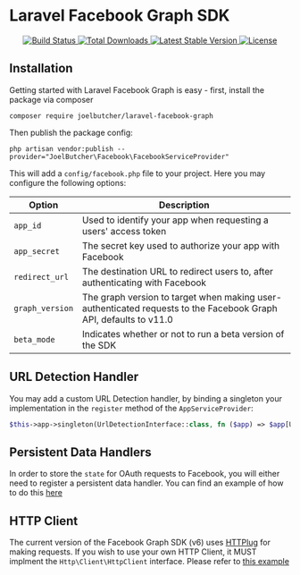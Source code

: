# Laravel Facebook Graph SDK

<p align="center">
    <a href="https://github.com/joelbutcher/laravel-facebook-graph/actions">
        <img src="https://github.com/joelbutcher/laravel-facebook-graph/workflows/tests/badge.svg" alt="Build Status">
    </a>
    <a href="https://packagist.org/packages/joelbutcher/larave-facebook-graph">
        <img src="https://img.shields.io/packagist/dt/joelbutcher/larave-facebook-graph" alt="Total Downloads">
    </a>
    <a href="https://packagist.org/packages/joelbutcher/larave-facebook-graph">
        <img src="https://img.shields.io/packagist/v/joelbutcher/larave-facebook-graph" alt="Latest Stable Version">
    </a>
    <a href="https://packagist.org/packages/joelbutcher/larave-facebook-graph">
        <img src="https://img.shields.io/packagist/l/joelbutcher/larave-facebook-graph" alt="License">
    </a>
</p>


## Installation

Getting started with Laravel Facebook Graph is easy - first, install the package via composer

```
composer require joelbutcher/laravel-facebook-graph
```

Then publish the package config:

```
php artisan vendor:publish --provider="JoelButcher\Facebook\FacebookServiceProvider"
```

This will add a `config/facebook.php` file to your project. Here you may configure the following options:

| Option  | Description |
| ------- | ------------- |
| `app_id` | Used to identify your app when requesting a users' access token |
| `app_secret` | The secret key used to authorize your app with Facebook |
| `redirect_url` | The destination URL to redirect users to, after authenticating with Facebook |
| `graph_version` | The graph version to target when making user-authenticated requests to the Facebook Graph API, defaults to v11.0 |
| `beta_mode` | Indicates whether or not to run a beta version of the SDK |

## URL Detection Handler
You may add a custom URL Detection handler, by binding a singleton your implementation in the `register` method of the `AppServiceProvider`:

```php
$this->app->singleton(UrlDetectionInterface::class, fn ($app) => $app[UrlDetectionHandler::class])
```

## Persistent Data Handlers

In order to store the `state` for OAuth requests to Facebook, you will either need to register a persistent data handler. You can find an example of how to do this [here](./docs/examples/persistent_data_storage.md)

## HTTP Client
The current version of the Facebook Graph SDK (v6) uses [HTTPlug](http://httplug.io/) for making requests. If you wish to use your own HTTP Client, it MUST implment the `Http\Client\HttpClient` interface. Please refer to [this example](./docs/examples/http_client.md)
